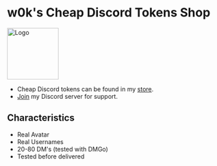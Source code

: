 # w0k's Cheap Discord Tokens Shop
<div align="left"><a href="https://sellix.io/w0k"><img src="https://i.imgur.com/WrNScVo.png" alt="Logo" width="120" height="120"></a></div>

- Cheap Discord tokens can be found in my [store](https://sellix.io/w0k).
- [Join](https://discord.com/invite/d2mrmuCjeP) my Discord server for support.

## Characteristics
- Real Avatar
- Real Usernames
- 20-80 DM's (tested with DMGo)
- Tested before delivered
